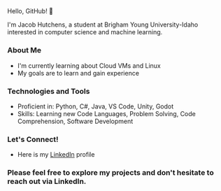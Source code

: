 ## <Your Name Here>

Hello, GitHub! 👋

I'm Jacob Hutchens, a student at Brigham Young University-Idaho interested in computer science and machine learning.

### About Me

- I'm currently learning about Cloud VMs and Linux
- My goals are to learn and gain experience 

### Technologies and Tools

- Proficient in: Python, C#, Java, VS Code, Unity, Godot
- Skills: Learning new Code Languages, Problem Solving, Code Comprehension, Software Development

### Let's Connect!

- Here is my [LinkedIn](https://www.linkedin.com/in/jacob-hutchens-173407223/) profile

### Please feel free to explore my projects and don't hesitate to reach out via LinkedIn.
